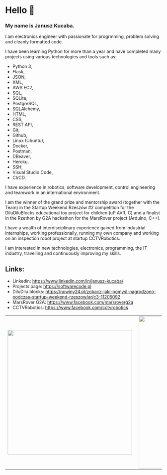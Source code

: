 # Hello 👋

### My name is Janusz Kucaba.

I am electronics engineer with passionate for progrmming, problem solving and cleanly formatted code.

I have been learning Python for more than a year and have completed many projects using various technologies and tools such as:
- Python 3,
- Flask, 
- JSON,
- XML, 
- AWS EC2, 
- SQL, 
- SQLite,
- PostgreSQL,
- SQLAlchemy,
- HTML,
- CSS,
- REST API,
- Git, 
- Github,
- Linux (Ubuntu),
- Docker,
- Postman,
- DBeaver,
- Heroku,
- SSH,
- Visual Studio Code,
- CI/CD.

I have experience in robotics, software development, control engineering and teamwork in an international environment.

I am the winner of the grand prize and mentorship award (together with the Team) in the Startup Weekend Rzeszów #2 competition for the DiluDiluBlocks educational toy project for children (uP AVR, C) and a finalist in the Rzethon by G2A hackathon for the MarsRover project (Arduino, C++).

I have a wealth of interdisciplinary experience gained from industrial internships, working professionally, running my own company and working on an inspection robot project at startup CCTVRobotics.

I am interested in new technologies, electronics, programming, the IT industry, travelling and continuously improving my skills.

## Links:
- Linkedin: https://www.linkedin.com/in/janusz-kucaba/
- Projects page: https://softwarecode.pl
- DiluDilu blocks: https://nowiny24.pl/zobacz-jaki-pomysl-nagrodzono-podczas-startup-weekend-rzeszow/ar/c3-11205092
- MarsRover G2A: https://www.facebook.com/marsroverg2a
- CCTVRobotics: https://www.facebook.com/cctvrobotics


<center>
    <table>
    <tr>
        <td><img width="400px" align="left" src="https://github-readme-stats.vercel.app/api/top-langs/?username=januszkucaba&hide=html&layout=compact&theme=dracula" /></td>
        <td><img width="489px" align="right" src="https://github-readme-stats.vercel.app/api?username=januszkucaba&theme=dracula"/></td>
    </tr>
    </table>
</center>
